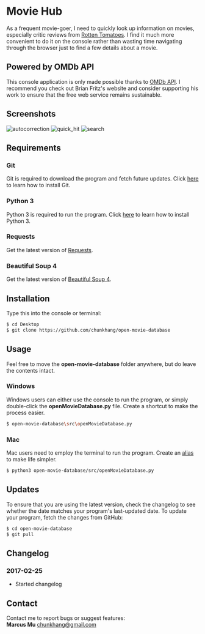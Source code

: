 # Movie Hub
As a frequent movie-goer, I need to quickly look up information on movies, especially critic reviews from [Rotten Tomatoes](https://www.rottentomatoes.com). I find it much more convenient to do it on the console rather than wasting time navigating through the browser just to find a few details about a movie.

## Powered by OMDb API
This console application is only made possible thanks to [OMDb API](http://www.omdbapi.com). I recommend you check out Brian Fritz's website and consider supporting his work to ensure that the free web service remains sustainable.

## Screenshots
![autocorrection](https://cloud.githubusercontent.com/assets/12708862/23411590/b3e3b08c-fe0d-11e6-8fd8-0f00a8dba484.jpg)
![quick_hit](https://cloud.githubusercontent.com/assets/12708862/23411594/b981aa26-fe0d-11e6-9e0d-fe9b8815e1a6.jpg)
![search](https://cloud.githubusercontent.com/assets/12708862/23411601/be1f6078-fe0d-11e6-91af-586d6a58a29c.jpg)

## Requirements
### Git
Git is required to download the program and fetch future updates. Click [here](https://git-scm.com/book/en/v2/Getting-Started-Installing-Git) to learn how to install Git.
### Python 3
Python 3 is required to run the program. Click [here](http://www.diveintopython3.net/installing-python.html) to learn how to install Python 3.
### Requests
Get the latest version of [Requests](http://docs.python-requests.org/en/master/user/install/#install). 
### Beautiful Soup 4
Get the latest version of [Beautiful Soup 4](https://www.crummy.com/software/BeautifulSoup/bs4/doc/#installing-beautiful-soup).

## Installation
Type this into the console or terminal:
```sh
$ cd Desktop
$ git clone https://github.com/chunkhang/open-movie-database
```

## Usage
Feel free to move the **open-movie-database** folder anywhere, but do leave the contents intact. 
### Windows
Windows users can either use the console to run the program, or simply double-click the **openMovieDatabase.py** file. Create a shortcut to make the process easier. 
```sh
$ open-movie-database\src\openMovieDatabase.py
```
### Mac
Mac users need to employ the terminal to run the program. Create an [alias](http://www.hostingadvice.com/how-to/set-command-aliases-linuxubuntudebian/) to make life simpler.
```sh
$ python3 open-movie-database/src/openMovieDatabase.py
```

## Updates
To ensure that you are using the latest version, check the changelog to see whether the date matches your program's last-updated date. To update your program, fetch the changes from GitHub:
```sh
$ cd open-movie-database
$ git pull
```

## Changelog

### 2017-02-25
* Started changelog 

## Contact
Contact me to report bugs or suggest features: <br />
**Marcus Mu** chunkhang@gmail.com
